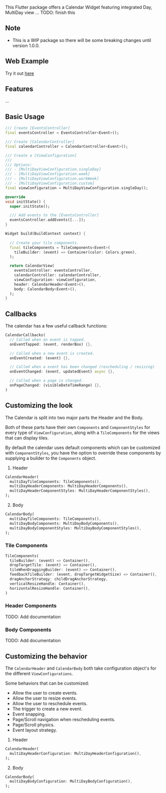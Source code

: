 This Flutter package offers a Calendar Widget featuring integrated Day, MultiDay view ... TODO: finish this

## Note
- This is a WIP package so there will be some breaking changes until version 1.0.0.

## Web Example

Try it out [here](https://werner-scholtz.github.io/kalender/)

## Features

...


## Basic Usage

```dart
/// Create [EventsController]
final eventsController = EventsController<Event>();

/// Create [CalendarController]
final calendarController = CalendarController<Event>();

/// Create a [ViewConfiguration]
/// 
/// Options:
/// - [MultiDayViewConfiguration.singleDay]
/// - [MultiDayViewConfiguration.week]
/// - [MultiDayViewConfiguration.workWeek]
/// - [MultiDayViewConfiguration.custom]
final viewConfiguration = MultiDayViewConfiguration.singleDay();

@override
void initState() {
  super.initState();

  /// Add events to the [EventsController]
  eventsController.addEvents([...]);
}

Widget build(BuildContext context) {
  
  // Create your tile components.
  final tileComponents = TileComponents<Event>(
    tileBuilder: (event) => Container(color: Colors.green),
  );

  return CalendarView(
    eventsController: eventsController,
    calendarController: calendarController,
    viewConfiguration: viewConfiguration,
    header: CalendarHeader<Event>(),
    body: CalendarBody<Event>(),
  );
}
```


## Callbacks

The calendar has a few useful callback functions:

```dart
CalendarCallbacks(
  // Called when an event is tapped.
  onEventTapped: (event, renderBox) {},

  // Called when a new event is created.
  onEventCreated: (event) {},

  // Called when a event has been changed (rescheduling / resizing)
  onEventChanged: (event, updatedEvent) async {},

  // Called when a page is changed.
  onPageChanged: (visibleDateTimeRange) {},
)
```


## Customizing the look

The Calendar is split into two major parts the Header and the Body.

Both of these parts have their own `Components` and `ComponentStyles` for every type of `ViewConfiguration`, along with a `TileComponents` for the views that can display tiles.

By default the calendar uses default components which can be customized with `ComponentStyles`, you have the option to override these components by supplying a builder to the `Components` object.

1. Header
  ```dart
  CalendarHeader(
    multiDayTileComponents: TileComponents(),
    multiDayHeaderComponents: MultiDayHeaderComponents(),
    multiDayHeaderComponentStyles: MultiDayHeaderComponentStyles(),
  );
  ```


2. Body
  ```dart
  CalendarBody(
    multiDayTileComponents: TileComponents(),
    multiDayBodyComponents: MultiDayBodyComponents(),
    multiDayBodyComponentStyles: MultiDayBodyComponentStyles(),
  );
  ```

### Tile Components

```dart
TileComponents(
  tileBuilder: (event) => Container(),
  dropTargetTile: (event) => Container(),
  tileWhenDraggingBuilder: (event) => Container(),
  feedbackTileBuilder: (event, dropTargetWidgetSize) => Container(),
  dragAnchorStrategy: childDragAnchorStrategy,
  verticalResizeHandle: Container(),
  horizontalResizeHandle: Container(),
)
```

### Header Components
TODO: Add documentation

### Body Components
TODO: Add documentation

## Customizing the behavior

The `CalendarHeader` and `CalendarBody` both take configuration object's for the different `ViewConfigurations`.

Some behaviors that can be customized:
- Allow the user to create events.
- Allow the user to resize events.
- Allow the user to reschedule events.
- The trigger to create a new event.
- Event snapping.
- Page/Scroll navigation when rescheduling events.
- Page/Scroll physics.
- Event layout strategy.

1. Header
  ```dart
  CalendarHeader(
    multiDayHeaderConfiguration: MultiDayHeaderConfiguration(),
  );
  ```

2. Body
  ```dart
  CalendarBody(
    multiDayBodyConfiguration: MultiDayBodyConfiguration(),
  );
  ```





